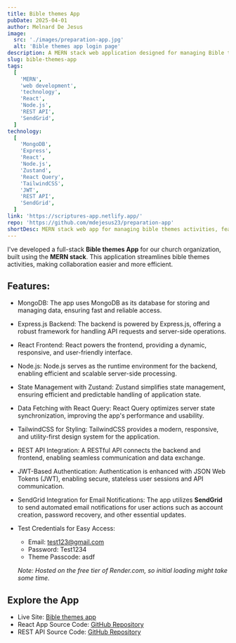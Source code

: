 ```yaml
---
title: Bible themes App
pubDate: 2025-04-01
author: Melnard De Jesus
image:
  src: './images/preparation-app.jpg'
  alt: 'Bible themes app login page'
description: A MERN stack web application designed for managing Bible themes in our church. It offers secure CRUD functionality, state management, REST API integration, responsive design, and email notifications using SendGrid.
slug: bible-themes-app
tags:
  [
    'MERN',
    'web development',
    'technology',
    'React',
    'Node.js',
    'REST API',
    'SendGrid',
  ]
technology:
  [
    'MongoDB',
    'Express',
    'React',
    'Node.js',
    'Zustand',
    'React Query',
    'TailwindCSS',
    'JWT',
    'REST API',
    'SendGrid',
  ]
link: 'https://scriptures-app.netlify.app/'
repo: 'https://github.com/mdejesus23/preparation-app'
shortDesc: MERN stack web app for managing bible themes activities, featuring authentication, REST API integration, JWT-based security, SendGrid email notifications, and secure data handling.
---
```


I've developed a full-stack <strong>Bible themes App</strong> for our church organization, built using the **MERN stack**. This application streamlines bible themes activities, making collaboration easier and more efficient.

## Features:

- <i class="fas fa-database text-lblue"></i> MongoDB: The app uses MongoDB as its database for storing and managing data, ensuring fast and reliable access.

- <i class="fab fa-node-js text-lblue"></i> Express.js Backend: The backend is powered by Express.js, offering a robust framework for handling API requests and server-side operations.

- <i class="fab fa-react text-lblue"></i> React Frontend: React powers the frontend, providing a dynamic, responsive, and user-friendly interface.

- <i class="fas fa-server text-lblue"></i> Node.js: Node.js serves as the runtime environment for the backend, enabling efficient and scalable server-side processing.

- <i class="fas fa-toolbox text-lblue"></i> State Management with Zustand: Zustand simplifies state management, ensuring efficient and predictable handling of application state.

- <i class="fas fa-sync text-lblue"></i> Data Fetching with React Query: React Query optimizes server state synchronization, improving the app's performance and usability.

- <i class="fas fa-paint-brush text-lblue"></i> TailwindCSS for Styling: TailwindCSS provides a modern, responsive, and utility-first design system for the application.

- <i class="fas fa-link text-lblue"></i> REST API Integration: A RESTful API connects the backend and frontend, enabling seamless communication and data exchange.

- <i class="fas fa-lock text-lblue"></i> JWT-Based Authentication: Authentication is enhanced with JSON Web Tokens (JWT), enabling secure, stateless user sessions and API communication.

- <i class="fas fa-envelope text-lblue"></i> SendGrid Integration for Email Notifications: The app utilizes **SendGrid** to send automated email notifications for user actions such as account creation, password recovery, and other essential updates.

- <i class="fas fa-user-check text-lblue"></i> Test Credentials for Easy Access:

  - Email: <span class="text-lblue">test123@gmail.com</span>
  - Password: <span class="text-lblue">Test1234</span>
  - Theme Passcode: <span class="text-lblue">asdf</span>

  _Note: Hosted on the free tier of Render.com, so initial loading might take some time._

## Explore the App

- Live Site: <a href="https://scriptures-themes.melnerdz.com/" target="_blank">Bible themes app</a>
- React App Source Code: <a href="https://github.com/mdejesus23/themes-preparation-app" target="_blank">GitHub Repository</a>
- REST API Source Code: <a href="https://github.com/mdejesus23/prep-app" target="_blank">GitHub Repository</a>
